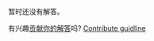 
暂时还没有解答。

有兴趣[贡献你的解答](https://github.com/BFEdev/BFE.dev-solutions/blob/main/problem/implement-curry-with-placeholder_zh.md)吗? [Contribute guidline](https://github.com/BFEdev/BFE.dev-solutions#how-to-contribute)
